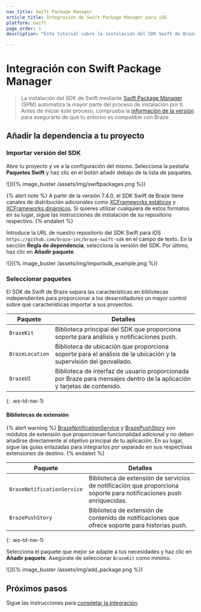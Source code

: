 ```yaml
---
nav_title: Swift Package Manager
article_title: Integración de Swift Package Manager para iOS
platform: Swift
page_order: 1
description: "Este tutorial cubre la instalación del SDK Swift de Braze utilizando Swift Package Manager para iOS."

---
```


# Integración con Swift Package Manager

> La instalación del SDK de Swift mediante [Swift Package Manager](https://swift.org/package-manager/) (SPM) automatiza la mayor parte del proceso de instalación por ti. Antes de iniciar este proceso, comprueba la [información de la versión](https://github.com/braze-inc/braze-swift-sdk#version-information) para asegurarte de que tu entorno es compatible con Braze.

## Añadir la dependencia a tu proyecto

### Importar versión del SDK

Abre tu proyecto y ve a la configuración del mismo. Selecciona la pestaña **Paquetes Swift** y haz clic en el botón <i class="fas fa-plus"></i> añadir debajo de la lista de paquetes.

![]({% image_buster /assets/img/swiftpackages.png %})

{% alert note %}
A partir de la versión 7.4.0, el SDK Swift de Braze tiene canales de distribución adicionales como [XCFrameworks estáticos](https://github.com/braze-inc/braze-swift-sdk-prebuilt-static) y [XCFrameworks dinámicos](https://github.com/braze-inc/braze-swift-sdk-prebuilt-dynamic). Si quieres utilizar cualquiera de estos formatos en su lugar, sigue las instrucciones de instalación de su repositorio respectivo.
{% endalert %}

Introduce la URL de nuestro repositorio del SDK Swift para iOS `https://github.com/braze-inc/braze-swift-sdk` en el campo de texto. En la sección **Regla de dependencia**, selecciona la versión del SDK. Por último, haz clic en **Añadir paquete**.

![]({% image_buster /assets/img/importsdk_example.png %})

### Seleccionar paquetes

El SDK de Swift de Braze separa las características en bibliotecas independientes para proporcionar a los desarrolladores un mayor control sobre qué características importar a sus proyectos.

| Paquete | Detalles |
| ------- | ------- |
| `BrazeKit` | Biblioteca principal del SDK que proporciona soporte para análisis y notificaciones push. |
| `BrazeLocation` | Biblioteca de ubicación que proporciona soporte para el análisis de la ubicación y la supervisión del geovallado. |
| `BrazeUI` | Biblioteca de interfaz de usuario proporcionada por Braze para mensajes dentro de la aplicación y tarjetas de contenido. |
{: .ws-td-nw-1}

#### Bibliotecas de extensión

{% alert warning %}
[BrazeNotificationService](https://braze-inc.github.io/braze-swift-sdk/tutorials/braze/b2-rich-push-notifications) y [BrazePushStory](https://braze-inc.github.io/braze-swift-sdk/tutorials/braze/b3-push-stories) son módulos de extensión que proporcionan funcionalidad adicional y no deben añadirse directamente al objetivo principal de tu aplicación. En su lugar, sigue las guías enlazadas para integrarlos por separado en sus respectivas extensiones de destino.
{% endalert %}

| Paquete | Detalles |
| ------- | ------- |
| `BrazeNotificationService` | Biblioteca de extensión de servicios de notificación que proporciona soporte para notificaciones push enriquecidas. |
| `BrazePushStory` | Biblioteca de extensión de contenido de notificaciones que ofrece soporte para historias push. |
{: .ws-td-nw-1}

 Selecciona el paquete que mejor se adapte a tus necesidades y haz clic en **Añadir paquete**. Asegúrate de seleccionar `BrazeKit` como mínimo.

![]({% image_buster /assets/img/add_package.png %})

## Próximos pasos

Sigue las instrucciones para [completar la integración]({{site.baseurl}}/developer_guide/platform_integration_guides/swift/initial_sdk_setup/completing_integration/).

